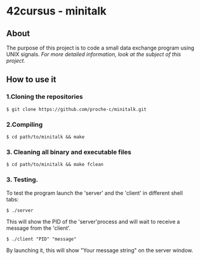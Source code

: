 # 42cursus - minitalk

## About

The purpose of this project is to code a small data exchange program using UNIX signals.
*For more detailed information, look at the subject of this project.*

## How to use it  

### 1.Cloning the repositories  
```shell
$ git clone https://github.com/proche-c/minitalk.git
```
### 2.Compiling  
```shell
$ cd path/to/minitalk && make
```
### 3. Cleaning all binary and executable files
```shell
$ cd path/to/minitalk && make fclean
```
### 3. Testing. 
To test the program launch the 'server' and the 'client' in different shell tabs:
```shell
$ ./server
```
This will show the PID of the 'server'process and will wait to receive a message from the 'client'.
```shell
$ ./client "PID" "message"
```
By launching it, this will show "Your message string" on the server window.

